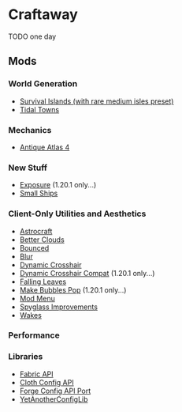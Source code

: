 # Craftaway

TODO one day

## Mods

### World Generation

- [Survival Islands (with rare medium isles preset)](https://modrinth.com/mod/survival-islands)
- [Tidal Towns](https://modrinth.com/datapack/tidal-towns)

### Mechanics

- [Antique Atlas 4](https://modrinth.com/mod/antique-atlas-4)

### New Stuff

- [Exposure](https://modrinth.com/mod/exposure) (1.20.1 only...)
- [Small Ships](https://modrinth.com/mod/small-ships)

### Client-Only Utilities and Aesthetics

- [Astrocraft](https://modrinth.com/mod/astrocraft)
- [Better Clouds](https://modrinth.com/mod/better-clouds)
- [Bounced](https://modrinth.com/mod/bounced)
- [Blur](https://modrinth.com/mod/blur-fabric)
- [Dynamic Crosshair](https://modrinth.com/mod/dynamiccrosshair)
- [Dynamic Crosshair Compat](https://modrinth.com/mod/dynamiccrosshaircompat) (1.20.1 only...)
- [Falling Leaves](https://modrinth.com/mod/fallingleaves)
- [Make Bubbles Pop](https://modrinth.com/mod/make_bubbles_pop) (1.20.1 only...)
- [Mod Menu](https://modrinth.com/mod/modmenu)
- [Spyglass Improvements](https://modrinth.com/mod/spyglass-improvements)
- [Wakes](https://modrinth.com/mod/wakes)

### Performance

### Libraries

- [Fabric API](https://modrinth.com/mod/fabric-api)
- [Cloth Config API](https://modrinth.com/mod/cloth-config)
- [Forge Config API Port](https://modrinth.com/mod/forge-config-api-port)
- [YetAnotherConfigLib](https://modrinth.com/mod/yacl)
